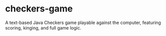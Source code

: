 # checkers-game
A text-based Java Checkers game playable against the computer, featuring scoring, kinging, and full game logic.
